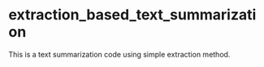 # extraction_based_text_summarization
This is a text summarization code using simple extraction method.
